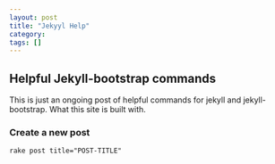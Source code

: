```yaml
---
layout: post
title: "Jekyyl Help"
category: 
tags: []
---
```



## Helpful Jekyll-bootstrap commands
This is just an ongoing post of helpful commands for jekyll and jekyll-bootstrap. What this site is built with.

### Create a new post

    rake post title="POST-TITLE"


